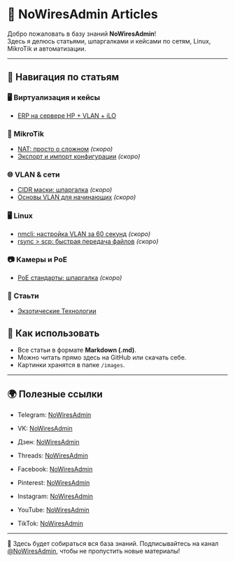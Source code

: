 # 📡 NoWiresAdmin Articles

Добро пожаловать в базу знаний **NoWiresAdmin**!  
Здесь я делюсь статьями, шпаргалками и кейсами по сетям, Linux, MikroTik и автоматизации.

---

## 📑 Навигация по статьям

### 🖥 Виртуализация и кейсы
- [ERP на сервере HP + VLAN + iLO](articles/erp_hp_vlan_ilo.md)

### 🔌 MikroTik
- [NAT: просто о сложном](articles/mikrotik_nat.md) _(скоро)_
- [Экспорт и импорт конфигурации](articles/mikrotik_export_import.md) _(скоро)_

### 🌐 VLAN & сети
- [CIDR маски: шпаргалка](articles/vlan_cidr.md) _(скоро)_
- [Основы VLAN для начинающих](articles/vlan_basics.md) _(скоро)_

### 🖥 Linux
- [nmcli: настройка VLAN за 60 секунд](articles/linux_nmcli_vlan.md) _(скоро)_
- [rsync > scp: быстрая передача файлов](articles/linux_rsync.md) _(скоро)_

### 📷 Камеры и PoE
- [PoE стандарты: шпаргалка](articles/camera_poe.md) _(скоро)_


### 📰 Стаьти
- [Экзотические Технологии](articles/articles.md)

## 🚀 Как использовать
- Все статьи в формате **Markdown (.md)**.  
- Можно читать прямо здесь на GitHub или скачать себе.  
- Картинки хранятся в папке `/images`.

---

## 🌍 Полезные ссылки
- Telegram: [NoWiresAdmin](https://t.me/NoWiresAdmin)  
- VK: [NoWiresAdmin](https://vk.com/n0w1resdmin)  
- Дзен: [NoWiresAdmin](https://dzen.ru/nowiresadmin)  
- Threads: [NoWiresAdmin](http://threads.com/@nowiresadmin)
- Facebook: [NoWiresAdmin](https://www.facebook.com/groups/1508145616996522)
- Pinterest: [NoWiresAdmin](https://ru.pinterest.com/NoWiresAdmin)  

- Instagram: [NoWiresAdmin](https://www.instagram.com/nowiresadmin)
- YouTube: [NoWiresAdmin](https://www.youtube.com/@NoWiresAdmin)
- TikTok: [NoWiresAdmin](https://www.tiktok.com/@nowiresadmin)


---

📌 Здесь будет собираться вся база знаний. Подписывайтесь на канал [@NoWiresAdmin](https://t.me/NoWiresAdmin), чтобы не пропустить новые материалы!
